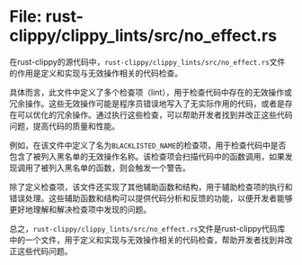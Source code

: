 # File: rust-clippy/clippy_lints/src/no_effect.rs

在rust-clippy的源代码中，`rust-clippy/clippy_lints/src/no_effect.rs`文件的作用是定义和实现与无效操作相关的代码检查。

具体而言，此文件中定义了多个检查项（lint），用于检查代码中存在的无效操作或冗余操作。这些无效操作可能是程序员错误地写入了无实际作用的代码，或者是存在可以优化的冗余操作。通过执行这些检查，可以帮助开发者找到并改正这些代码问题，提高代码的质量和性能。

例如，在该文件中定义了名为`BLACKLISTED_NAME`的检查项，用于检查代码中是否包含了被列入黑名单的无效操作名称。该检查项会扫描代码中的函数调用，如果发现调用了被列入黑名单的函数，则会触发一个警告。

除了定义检查项，该文件还实现了其他辅助函数和结构，用于辅助检查项的执行和错误处理。这些辅助函数和结构可以提供代码分析和反馈的功能，以便开发者能够更好地理解和解决检查项中发现的问题。

总之，`rust-clippy/clippy_lints/src/no_effect.rs`文件是rust-clippy代码库中的一个文件，用于定义和实现与无效操作相关的代码检查，帮助开发者找到并改正这些代码问题。

